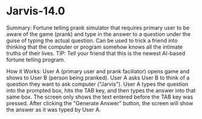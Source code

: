 # Jarvis-14.0
 
Summary: Fortune telling prank simulator that requires primary user to be aware of the game (prank) and type in the answer to a question under the guise of typing the actual question. Can be used to trick a friend into thinking that the computer or program somehow knows all the intimate truths of their lives. TIP: Tell your friend that this is the newest AI-based fortune telling program.

How it Works: User A (primary user and prank faciliator) opens game and shows to User B (person being pranked). User A asks User B to think of a question they want to ask computer ("Jarvis"). User A types the question into the prompted box, hits the TAB key, and then types the answer into that same box. The screen only shows the text entered before the TAB key was pressed. After clicking the "Generate Answer" button, the screen will show the answer as it was typed by User A.